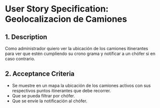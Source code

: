 # User Story Specification: Geolocalizacion de Camiones

## 1.	Description
Como administrador quiero ver la ubicación de los camiones itinerantes para ver que estén cumpliendo su crono grama y notificar a un chófer si en caso contrario.
## 2.	Acceptance Criteria

- Se muestre en un mapa la ubicación de los camiones activos con sus respectivos puntos itinerantes que debe recorrer. 
- Que se pueda filtrar por chófer. 
- Que se envíe la notificación al chófer.
